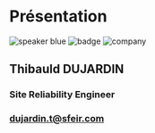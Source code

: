 <!-- .slide: class="speaker-slide blue" -->


# Présentation

![speaker blue](./assets/images/jf.jpg)
![badge](./assets/images/cloud-archi_badge.png)
![company](./assets/images/logo-SFEIR-blanc.png)
 
<h2>Thibauld <span>DUJARDIN</span></h2>

### Site Reliability Engineer
<!-- .element: class="icon-rule icon-first" -->

### dujardin.t@sfeir.com
<!-- .element: class="icon-mail icon-second" -->


